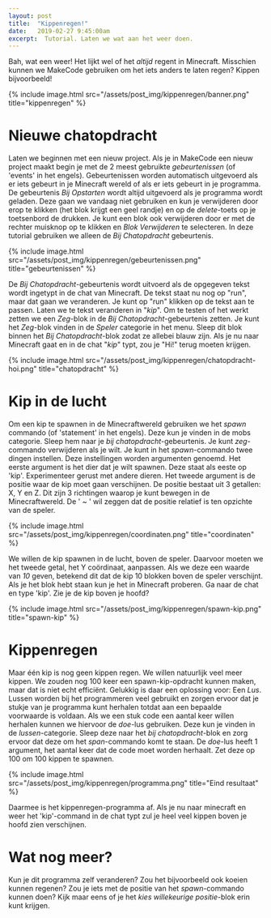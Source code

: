 ```yaml
---
layout: post
title:  "Kippenregen!"
date:   2019-02-27 9:45:00am
excerpt:  Tutorial. Laten we wat aan het weer doen.
---
```


Bah, wat een weer! Het lijkt wel of het _altijd_ regent in Minecraft. Misschien kunnen we MakeCode gebruiken om het iets anders te laten regen? Kippen bijvoorbeeld!

{% include image.html src="/assets/post_img/kippenregen/banner.png" title="kippenregen" %}

# Nieuwe chatopdracht

Laten we beginnen met een nieuw project. Als je in MakeCode een nieuw project maakt begin je met de 2 meest gebruikte _gebeurtenissen_ (of 'events' in het engels). Gebeurtenissen worden automatisch uitgevoerd als er iets gebeurt in je Minecraft wereld of als er iets gebeurt in je programma. De gebeurtenis _Bij Opstarten_ wordt altijd uitgevoerd als je programma wordt geladen. Deze gaan we vandaag niet gebruiken en kun je verwijderen door erop te klikken (het blok krijgt een geel randje) en op de _delete_-toets op je toetsenbord de drukken. Je kunt een blok ook verwijderen door er met de rechter muisknop op te klikken en _Blok Verwijderen_ te selecteren. In deze tutorial gebruiken we alleen de _Bij Chatopdracht_ gebeurtenis.

{% include image.html src="/assets/post_img/kippenregen/gebeurtenissen.png" title="gebeurtenissen" %}

De _Bij Chatopdracht_-gebeurtenis wordt uitvoerd als de opgegeven tekst wordt ingetypt in de chat van Minecraft. De tekst staat nu nog op "run", maar dat gaan we veranderen. Je kunt op "run" klikken op de tekst aan te passen. Laten we te tekst veranderen in "_kip_". Om te testen of het werkt zetten we een _Zeg_-blok in de _Bij Chatopdracht_-gebeurtenis zetten. Je kunt het _Zeg_-blok vinden in de _Speler_ categorie in het menu. Sleep dit blok binnen het _Bij Chatopdracht_-blok zodat ze allebei blauw zijn. Als je nu naar Minecraft gaat en in de chat "_kip_" typt, zou je "Hi!" terug moeten krijgen.

{% include image.html src="/assets/post_img/kippenregen/chatopdracht-hoi.png" title="chatopdracht" %}

# Kip in de lucht

Om een kip te spawnen in de Minecraftwereld gebruiken we het _spawn_ commando (of 'statement' in het engels). Deze kun je vinden in de mobs categorie. Sleep hem naar je _bij chatopdracht_-gebeurtenis. Je kunt _zeg_-commando verwijderen als je wilt. Je kunt in het _spawn_-commando twee dingen instellen. Deze instellingen worden argumenten genoemd. Het eerste argument is het dier dat je wilt spawnen. Deze staat als eeste op 'kip'. Experimenteer gerust met andere dieren.
Het tweede argument is de positie waar de kip moet gaan verschijnen. De positie bestaat uit 3 getallen: X, Y en Z. Dit zijn 3 richtingen waarop je kunt bewegen in de Minecraftwereld. De ' ~ ' wil zeggen dat de positie relatief is ten opzichte van de speler.

{% include image.html src="/assets/post_img/kippenregen/coordinaten.png" title="coordinaten" %}

We willen de kip spawnen in de lucht, boven de speler. Daarvoor moeten we het tweede getal, het Y coördinaat, aanpassen. Als we deze een waarde van _10_ geven, betekend dit dat de kip 10 blokken boven de speler verschijnt. Als je het blok hebt staan kun je het in Minecraft proberen. Ga naar de chat en type 'kip'. Zie je de kip boven je hoofd?

{% include image.html src="/assets/post_img/kippenregen/spawn-kip.png" title="spawn-kip" %}

# Kippenregen

Maar één kip is nog geen kippen regen. We willen natuurlijk veel meer kippen. We zouden nog 100 keer een spawn-kip-opdracht kunnen maken, maar dat is niet echt efficiënt. Gelukkig is daar een oplossing voor: Een _Lus_. Lussen worden bij het programmeren veel gebruikt en zorgen ervoor dat je stukje van je programma kunt herhalen totdat aan een bepaalde voorwaarde is voldaan.
Als we een stuk code een aantal keer willen herhalen kunnen we hiervoor de _doe_-lus gebruiken. Deze kun je vinden in de _lussen_-categorie. Sleep deze naar het _bij chatopdracht_-blok en zorg ervoor dat deze om het _span_-commando komt te staan. De _doe_-lus heeft 1 argument, het aantal keer dat de code moet worden herhaalt. Zet deze op 100 om 100 kippen te spawnen.

{% include image.html src="/assets/post_img/kippenregen/programma.png" title="Eind resultaat" %}

Daarmee is het kippenregen-programma af. Als je nu naar minecraft en weer het 'kip'-command in de chat typt zul je heel veel kippen boven je hoofd zien verschijnen.

# Wat nog meer?

Kun je dit programma zelf veranderen? Zou het bijvoorbeeld ook koeien kunnen regenen? Zou je iets met de positie van het _spawn_-commando kunnen doen? Kijk maar eens of je het _kies willekeurige positie_-blok erin kunt krijgen.
